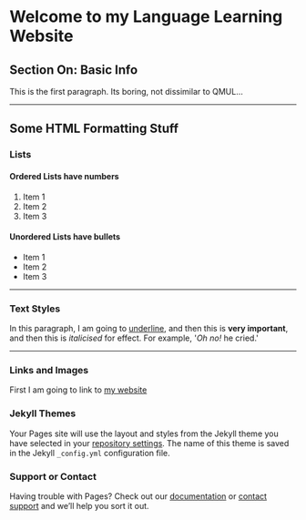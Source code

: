 <h1>Welcome to my Language Learning Website</h1>
<h2>Section On: Basic Info</h2>
<p>This is the first paragraph. Its boring, not dissimilar to QMUL...</p>

<hr>
<h2>Some HTML Formatting Stuff</h2>
<h3>Lists</h3>
<h4>Ordered Lists have numbers</h4>
<ol>
  <li>Item 1</li>
  <li>Item 2</li>
  <li>Item 3</li>
</ol>

<h4>Unordered Lists have bullets</h4>
<ul>
  <li>Item 1</li>
  <li>Item 2</li>
  <li>Item 3</li>
</ul>

<hr>

<h3>Text Styles</h3>
<p>In this paragraph, I am going to <u>underline</u>, and then this is <strong>very important</strong>, and then this is <em>italicised</em> for effect. For example, '<em>Oh no!</em> he cried.'</p>

<hr>
<h3>Links and Images</h3>
<p>First I am going to link to <a href="https://qmplus.qmul.ac.uk/course/view.php?id=4944">my website </a></p>







### Jekyll Themes

Your Pages site will use the layout and styles from the Jekyll theme you have selected in your [repository settings](https://github.com/Doggo1/GIForJIF/settings). The name of this theme is saved in the Jekyll `_config.yml` configuration file.

### Support or Contact

Having trouble with Pages? Check out our [documentation](https://help.github.com/categories/github-pages-basics/) or [contact support](https://github.com/contact) and we’ll help you sort it out.
